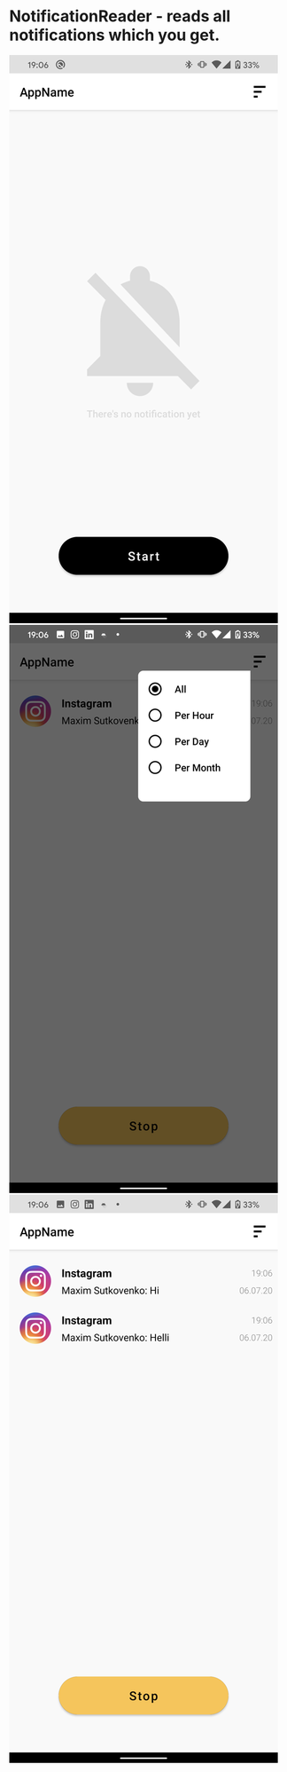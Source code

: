 # NotificationReader - reads all notifications which you get.
![alt text](https://github.com/Subuday/NotificationReader/blob/master/screenshots/Screenshot_20200706-190611.png)
![alt text](https://github.com/Subuday/NotificationReader/blob/master/screenshots/Screenshot_20200706-190629.png)
![alt text](https://github.com/Subuday/NotificationReader/blob/master/screenshots/Screenshot_20200706-190640.png)



